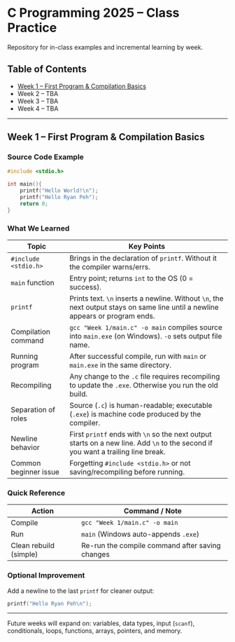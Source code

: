 # C Programming 2025 – Class Practice

Repository for in-class examples and incremental learning by week.

## Table of Contents
- [Week 1 – First Program & Compilation Basics](#week-1--first-program--compilation-basics)
- Week 2 – TBA
- Week 3 – TBA
- Week 4 – TBA

---

## Week 1 – First Program & Compilation Basics

### Source Code Example
```c
#include <stdio.h>

int main(){
	printf("Hello World!\n");
	printf("Hello Ryan Peh");
	return 0;
}
```

### What We Learned
| Topic | Key Points |
|-------|------------|
| `#include <stdio.h>` | Brings in the declaration of `printf`. Without it the compiler warns/errs. |
| `main` function | Entry point; returns `int` to the OS (0 = success). |
| `printf` | Prints text. `\n` inserts a newline. Without `\n`, the next output stays on same line until a newline appears or program ends. |
| Compilation command | `gcc "Week 1/main.c" -o main` compiles source into `main.exe` (on Windows). `-o` sets output file name. |
| Running program | After successful compile, run with `main` or `main.exe` in the same directory. |
| Recompiling | Any change to the `.c` file requires recompiling to update the `.exe`. Otherwise you run the old build. |
| Separation of roles | Source (`.c`) is human-readable; executable (`.exe`) is machine code produced by the compiler. |
| Newline behavior | First `printf` ends with `\n` so the next output starts on a new line. Add `\n` to the second if you want a trailing line break. |
| Common beginner issue | Forgetting `#include <stdio.h>` or not saving/recompiling before running. |

### Quick Reference
| Action | Command / Note |
|--------|----------------|
| Compile | `gcc "Week 1/main.c" -o main` |
| Run | `main` (Windows auto-appends `.exe`) |
| Clean rebuild (simple) | Re-run the compile command after saving changes |

### Optional Improvement
Add a newline to the last `printf` for cleaner output:
```c
printf("Hello Ryan Peh\n");
```

---

Future weeks will expand on: variables, data types, input (`scanf`), conditionals, loops, functions, arrays, pointers, and memory.
